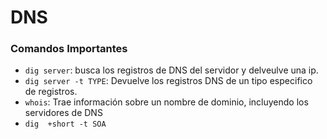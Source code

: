 # DNS

### Comandos Importantes

- `dig server`: busca los registros de DNS del servidor y delveulve una ip.
- `dig server -t TYPE`: Devuelve los registros DNS de un tipo especifico de registros.
- `whois`: Trae información sobre un nombre de dominio, incluyendo los servidores de DNS
- `dig  +short -t SOA `